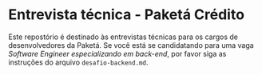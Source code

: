 # Entrevista técnica - Paketá Crédito

Este repostório é destinado às entrevistas técnicas para os cargos de desenvolvedores da Paketá. Se você está se candidatando para uma vaga *Software Engineer especializando em back-end*, por favor siga as instruções do arquivo `desafio-backend.md`.
